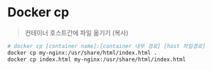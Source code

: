 # Docker cp

> 컨테이너 호스트간에 파일 옮기기 (복사)

```sh
# docker cp [container name]:[container 내부 경로] [host 파일경로]
docker cp my-nginx:/usr/share/html/index.html .
docker cp index.html my-nginx:/usr/share/html/index.html
```
